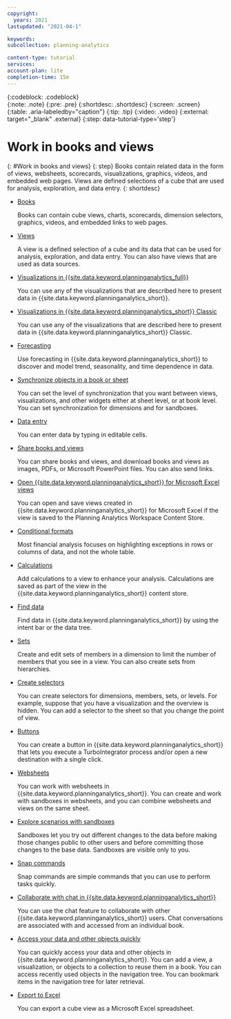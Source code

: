 ```yaml
---
copyright:
  years: 2021
lastupdated: "2021-04-1"

keywords: 
subcollection: planning-analytics

content-type: tutorial
services: 
account-plan: lite 
completion-time: 15m 
---
```


{:codeblock: .codeblock}  
{:note: .note}
{:pre: .pre}
{:shortdesc: .shortdesc}
{:screen: .screen}  
{:table: .aria-labeledby="caption"}
{:tip: .tip}
{:video: .video}
{:external: target="_blank" .external}
{:step: data-tutorial-type='step'} 

# Work in books and views
{: #Work in books and views}
{: step}
Books contain related data in the form of views, websheets, scorecards, visualizations, graphics, videos, and embedded web pages. Views are defined selections of a cube that are used for analysis, exploration, and data entry.
{: shortdesc}

- [Books](https://www.ibm.com/docs/en/planning-analytics/2.0.0?topic=wibv-books)

  Books can contain cube views, charts, scorecards, dimension selectors, graphics, videos, and embedded links to web pages.
  
- [Views](https://www.ibm.com/docs/en/planning-analytics/2.0.0?topic=wibv-views)

  A view is a defined selection of a cube and its data that can be used for analysis, exploration, and data entry. You can also have      views that are used as data sources.
  
- [Visualizations in {{site.data.keyword.planninganalytics_full}}](https://www.ibm.com/docs/en/planning-analytics/2.0.0?topic=wibv-visualizations-in-planning-analytics-workspace)

  You can use any of the visualizations that are described here to present data in {{site.data.keyword.planninganalytics_short}}.
  
- [Visualizations in {{site.data.keyword.planninganalytics_short}} Classic](https://www.ibm.com/docs/en/planning-analytics/2.0.0?topic=wibv-visualizations-in-planning-analytics-workspace-classic)

  You can use any of the visualizations that are described here to present data in {{site.data.keyword.planninganalytics_short}} Classic.
  
- [Forecasting](https://www.ibm.com/docs/en/planning-analytics/2.0.0?topic=wibv-forecasting)

  Use forecasting in {{site.data.keyword.planninganalytics_short}} to discover and model trend, seasonality, and time dependence in data.
  
- [Synchronize objects in a book or sheet](https://www.ibm.com/docs/en/planning-analytics/2.0.0?topic=wibv-synchronize-objects-in-book-sheet)

  You can set the level of synchronization that you want between views, visualizations, and other widgets either at sheet level, or at book level. You can set synchronization for dimensions and for sandboxes.
  
- [Data entry](https://www.ibm.com/docs/en/planning-analytics/2.0.0?topic=wibv-data-entry)

  You can enter data by typing in editable cells.
  
- [Share books and views](https://www.ibm.com/docs/en/planning-analytics/2.0.0?topic=wibv-share-books-views)

  You can share books and views, and download books and views as images, PDFs, or Microsoft PowerPoint files. You can also send links.
  
- [Open {{site.data.keyword.planninganalytics_short}} for Microsoft Excel views](https://www.ibm.com/docs/en/planning-analytics/2.0.0?topic=views-open-planning-analytics-microsoft-excel)

  You can open and save views created in {{site.data.keyword.planninganalytics_short}} for Microsoft Excel if the view is saved to the Planning Analytics Workspace Content Store.
  
- [Conditional formats](https://www.ibm.com/docs/en/planning-analytics/2.0.0?topic=wibv-conditional-formats)

  Most financial analysis focuses on highlighting exceptions in rows or columns of data, and not the whole table.
  
- [Calculations](https://www.ibm.com/docs/en/planning-analytics/2.0.0?topic=wibv-calculations)

  Add calculations to a view to enhance your analysis. Calculations are saved as part of the view in the {{site.data.keyword.planninganalytics_short}} content store.
  
- [Find data](https://www.ibm.com/docs/en/planning-analytics/2.0.0?topic=wibv-find-data)

  Find data in {{site.data.keyword.planninganalytics_short}} by using the intent bar or the data tree.
  
- [Sets](https://www.ibm.com/docs/en/planning-analytics/2.0.0?topic=wibv-sets)

  Create and edit sets of members in a dimension to limit the number of members that you see in a view. You can also create sets from hierarchies.
  
- [Create selectors](https://www.ibm.com/docs/en/planning-analytics/2.0.0?topic=wibv-create-selectors)

  You can create selectors for dimensions, members, sets, or levels. For example, suppose that you have a visualization and the overview is hidden. You can add a selector to the sheet so that you change the point of view.
  
- [Buttons](https://www.ibm.com/docs/en/planning-analytics/2.0.0?topic=wibv-buttons)

  You can create a button in {{site.data.keyword.planninganalytics_short}} that lets you execute a TurboIntegrator process and/or open a new destination with a single click.
  
- [Websheets](https://www.ibm.com/docs/en/planning-analytics/2.0.0?topic=views-websheets)

  You can work with websheets in {{site.data.keyword.planninganalytics_short}}. You can create and work with sandboxes in websheets, and you can combine websheets and views on the same sheet.
  
- [Explore scenarios with sandboxes](https://www.ibm.com/docs/en/planning-analytics/2.0.0?topic=wibv-explore-scenarios-sandboxes)

  Sandboxes let you try out different changes to the data before making those changes public to other users and before committing those changes to the base data. Sandboxes are visible only to you.
  
- [Snap commands](https://www.ibm.com/docs/en/planning-analytics/2.0.0?topic=wibv-snap-commands)

  Snap commands are simple commands that you can use to perform tasks quickly.
  
- [Collaborate with chat in {{site.data.keyword.planninganalytics_short}}](https://www.ibm.com/docs/en/planning-analytics/2.0.0?topic=views-collaborate-chat-in-planning-analytics-workspace-classic)

  You can use the chat feature to collaborate with other {{site.data.keyword.planninganalytics_short}} users. Chat conversations are associated with and accessed from an individual book.
  
- [Access your data and other objects quickly](https://www.ibm.com/docs/en/planning-analytics/2.0.0?topic=wibv-access-your-data-other-objects-quickly)

  You can quickly access your data and other objects in {{site.data.keyword.planninganalytics_short}}. You can add a view, a visualization, or objects to a collection to reuse them in a book. You can access recently used objects in the navigation tree. You can bookmark items in the navigation tree for later retrieval.

- [Export to Excel](https://www.ibm.com/docs/en/planning-analytics/2.0.0?topic=wibv-export-excel)

  You can export a cube view as a Microsoft Excel spreadsheet.
